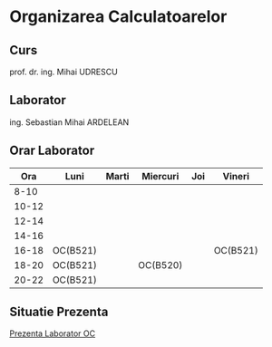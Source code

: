 # Organizarea Calculatoarelor

## Curs

prof. dr. ing. Mihai UDRESCU

## Laborator

ing. Sebastian Mihai ARDELEAN

## Orar Laborator

| Ora   | Luni     | Marti | Miercuri | Joi | Vineri   |
|-------|----------|-------|----------|-----|----------|
| 8-10  |          |       |          |     |          |
| 10-12 |          |       |          |     |          |
| 12-14 |          |       |          |     |          |
| 14-16 |          |       |          |     |          |
| 16-18 | OC(B521) |       |          |     | OC(B521) |
| 18-20 | OC(B521) |       | OC(B520) |     |          |
| 20-22 | OC(B521) |       |          |     |          |

## Situatie Prezenta

[Prezenta Laborator OC](https://docs.google.com/spreadsheets/d/1T3bSE0mTKOsQNhuOjMdJrRvjIh8bwPiaC9XK4b4cjH8/edit?usp=sharing)
